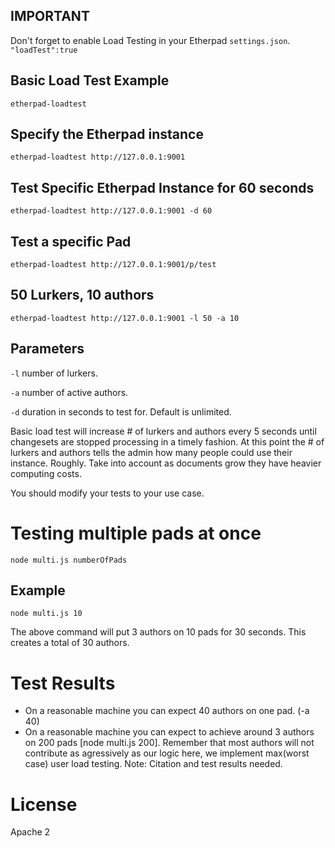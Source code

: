## IMPORTANT
Don't forget to enable Load Testing in your Etherpad ``settings.json``.  ``"loadTest":true``

## Basic Load Test Example
``etherpad-loadtest``

## Specify the Etherpad instance
``etherpad-loadtest http://127.0.0.1:9001``

## Test Specific Etherpad Instance for 60 seconds
``etherpad-loadtest http://127.0.0.1:9001 -d 60``

## Test a specific Pad
``etherpad-loadtest http://127.0.0.1:9001/p/test``

## 50 Lurkers, 10 authors
``etherpad-loadtest http://127.0.0.1:9001 -l 50 -a 10``

## Parameters
``-l`` number of lurkers.

``-a`` number of active authors.

``-d`` duration in seconds to test for.  Default is unlimited.


Basic load test will increase # of lurkers and authors every 5 seconds until changesets are stopped processing in a timely fashion.
At this point the # of lurkers and authors tells the admin how many people could use their instance.  Roughly.  Take into account as documents grow they have heavier computing costs.  

You should modify your tests to your use case.

# Testing multiple pads at once
``node multi.js numberOfPads``

## Example
``node multi.js 10``

The above command will put 3 authors on 10 pads for 30 seconds.  This creates a total of 30 authors.

# Test Results
* On a reasonable machine you can expect 40 authors on one pad. (-a 40)
* On a reasonable machine you can expect to achieve around 3 authors on 200 pads [node multi.js 200]. 
Remember that most authors will not contribute as agressively as our logic here, we implement max(worst case) user load testing.
Note: Citation and test results needed.

# License
Apache 2
